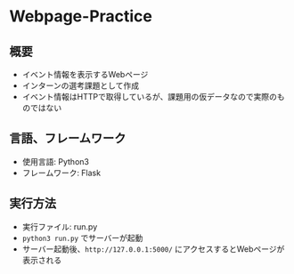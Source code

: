 # Webpage-Practice

## 概要
- イベント情報を表示するWebページ
- インターンの選考課題として作成
- イベント情報はHTTPで取得しているが、課題用の仮データなので実際のものではない


## 言語、フレームワーク
- 使用言語: Python3
- フレームワーク: Flask


## 実行方法
- 実行ファイル: run.py
- `python3 run.py` でサーバーが起動
- サーバー起動後、`http://127.0.0.1:5000/` にアクセスするとWebページが表示される
